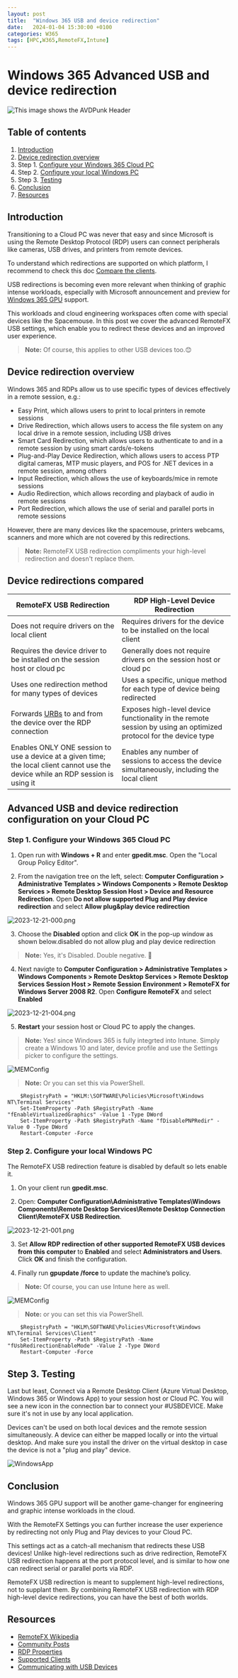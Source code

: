```yaml
---
layout: post
title:  "Windows 365 USB and device redirection"
date:   2024-01-04 15:30:00 +0100
categories: W365
tags: [HPC,W365,RemoteFX,Intune]
---
```

# Windows 365 Advanced USB and device redirection

![This image shows the AVDPunk Header](/assets/img/2024-01-04/2023-12-21-003-Header.png)

## Table of contents
1. [Introduction](#Introduction)
2. [Device redirection overview](#Device-redirection-overview)
3. Step 1. [Configure your Windows 365 Cloud PC](#step-1-configure-your-windows-365-cloud-pc)
4. Step 2. [Configure your local Windows PC](#step-2-configure-your-local-windows-pc)
5. Step 3. [Testing](#step-3-testing)
6. [Conclusion](#Conclusion)
7. [Resources](#resources)

## Introduction
Transitioning to a Cloud PC was never that easy and since Microsoft is using the Remote Desktop Protocol (RDP) users can connect peripherals like cameras, USB drives, and printers from remote devices.

To understand which redirections are supported on which platform, I recommend to check this doc [Compare the clients](https://learn.microsoft.com/en-us/windows-365/enterprise/manage-rdp-device-redirections).

USB redirections is becoming even more relevant when thinking of graphic intense workloads, especially with Microsoft announcement and preview for [Windows 365 GPU](https://learn.microsoft.com/en-us/windows-365/enterprise/gpu-cloud-pc) support. 

This workloads and cloud engineering workspaces often come with special devices like the Spacemouse. In this post we cover the  advanced RemoteFX USB settings, which enable you to redirect these devices and an improved user experience.

>**Note:** Of course, this applies to other USB devices too.😊

## Device redirection overview
Windows 365 and RDPs allow us to use specific types of devices effectively in a remote session, e.g.:
- Easy Print, which allows users to print to local printers in remote sessions
- Drive Redirection, which allows users to access the file system on any local drive in a remote session, including USB drives
- Smart Card Redirection, which allows users to authenticate to and in a remote session by using smart cards/e-tokens
- Plug-and-Play Device Redirection, which allows users to access PTP digital cameras, MTP music players, and POS for .NET devices in a remote session, among others
- Input Redirection, which allows the use of keyboards/mice in remote sessions
- Audio Redirection, which allows recording and playback of audio in remote sessions
- Port Redirection, which allows the use of serial and parallel ports in remote sessions

However, there are many devices like the spacemouse, printers webcams, scanners and more which are not covered by this redirections.

>**Note:** RemoteFX USB redirection compliments your high-level redirection and doesn't replace them.

## Device redirections compared

| RemoteFX USB Redirection | RDP High-Level Device Redirection | 
| --------------- | --------------- | 
| Does not require drivers on the local client | Requires drivers for the device to be installed on the local client| 
| Requires the device driver to be installed on the session host or cloud pc | Generally does not require drivers on the session host or cloud pc | 
| Uses one redirection method for many types of devices | Uses a specific, unique method for each type of device being redirected | 
| Forwards [URBs](https://learn.microsoft.com/en-us/windows-hardware/drivers/usbcon/communicating-with-a-usb-device) to and from the device over the RDP connection | Exposes high-level device functionality in the remote session by using an optimized protocol for the device type | 
| Enables ONLY ONE session to use a device at a given time; the local client cannot use the device while an RDP session is using it | Enables any number of sessions to access the device simultaneously, including the local client |  

## Advanced USB and device redirection configuration on your Cloud PC ##
### Step 1. Configure your Windows 365 Cloud PC ##
1. Open run with **Windows + R** and enter **gpedit.msc**. Open the "Local Group Policy Editor".

2. From the navigation tree on the left, select: **Computer Configuration > Administrative Templates > Windows Components > Remote Desktop Services > Remote Desktop Session Host > Device and Resource Redirection**. Open **Do not allow supported Plug and Play device redirection** and select **Allow plug&play device redirection**

![2023-12-21-000.png](/assets/img/2024-01-04/2023-12-21-000.png)

3. Choose the **Disabled** option and click **OK** in the pop-up window as shown below.disabled do not allow plug and play device redirection

>**Note:** Yes, it's Disabled. Double negative. 🫣

4. Next navigte to **Computer Configuration > Administrative Templates > Windows Components > Remote Desktop Services > Remote Desktop Services Session Host > Remote Session Environment > RemoteFX for Windows Server 2008 R2**. Open **Configure RemoteFX** and select **Enabled**

![2023-12-21-004.png](/assets/img/2024-01-04/2023-12-21-004.png) 

5. **Restart** your session host or Cloud PC to apply the changes. 

>**Note:** Yes! since Windows 365 is fully integrted into Intune. Simply create a Windows 10 and later, device profile and use the Settings picker to configure the settings.

![MEMConfig](/assets/img/2024-01-04/2023-12-21-005.png)

>**Note:** Or you can set this via PowerShell.
```
    $RegistryPath = "HKLM:\SOFTWARE\Policies\Microsoft\Windows NT\Terminal Services"
    Set-ItemProperty -Path $RegistryPath -Name "fEnableVirtualizedGraphics" -Value 1 -Type DWord
    Set-ItemProperty -Path $RegistryPath -Name "fDisablePNPRedir" -Value 0 -Type DWord
    Restart-Computer -Force
```

### Step 2. Configure your local Windows PC ###
The RemoteFX USB redirection feature is disabled by default so lets enable it. 

1. On your client run **gpedit.msc**.

2. Open: **Computer Configuration\Administrative Templates\Windows Components\Remote Desktop Services\Remote Desktop Connection Client\RemoteFX USB Redirection**.

![2023-12-21-001.png](/assets/img/2024-01-04/2023-12-21-001.png)

3. Set **Allow RDP redirection of other supported RemoteFX USB devices from this computer** to **Enabled** and select **Administrators and Users**. Click **OK** and finish the configuration.

4. Finally run **gpupdate /force** to update the machine’s policy.

>**Note:** Of course, you can use Intune here as well. 

![MEMConfig](/assets/img/2024-01-04/2023-12-21-002.png)

>**Note:** or you can set this via PowerShell.

```
    $RegistryPath = "HKLM\SOFTWARE\Policies\Microsoft\Windows NT\Terminal Services\Client"
    Set-ItemProperty -Path $RegistryPath -Name "fUsbRedirectionEnableMode" -Value 2 -Type DWord
    Restart-Computer -Force
```

## Step 3. Testing
Last but least, Connect via a Remote Desktop Client (Azure Virtual Desktop, Windows 365 or Windows App) to your session host or Cloud PC. You will see a new icon in the connection bar to connect your #USBDEVICE. Make sure it's not in use by any local application. 

Devices can't be used on both local devices and the remote session simultaneously. A device can either be mapped locally or into the virtual desktop. And make sure you install the driver on the virtual desktop in case the device is not a "plug and play" device.

![WindowsApp](/assets/img/2024-01-04/2023-12-21-003.png)

## Conclusion ## 
Windows 365 GPU support will be another game-changer for engineering and graphic intense workloads in the cloud. 

With the RemoteFX Settings you can further increase the user experience by redirecting not only Plug and Play devices to your Cloud PC.

This settings act as a catch-all mechanism that redirects these USB devices! Unlike high-level redirections such as drive redirection, RemoteFX USB redirection happens at the port protocol level, and is similar to how one can redirect serial or parallel ports via RDP. 

RemoteFX USB redirection is meant to supplement high-level redirections, not to supplant them. By combining RemoteFX USB redirection with RDP high-level device redirections, you can have the best of both worlds. 

## Resources ##
- [RemoteFX Wikipedia](https://en.wikipedia.org/wiki/RemoteFX)
- [Community Posts](https://docs.microsoft.com/en-us/virtualization/community/team-blog/2010/20100317-explaining-microsoft-remotefx)
- [RDP Properties](https://docs.microsoft.com/en-us/windows-server/remote/remote-desktop-services/clients/rdp-files)
- [Supported Clients](https://learn.microsoft.com/en-us/windows-server/remote/remote-desktop-services/clients/remote-desktop-app-compare#redirection-support)
- [Communicating with USB Devices](https://learn.microsoft.com/en-us/windows-hardware/drivers/usbcon/communicating-with-a-usb-device)
